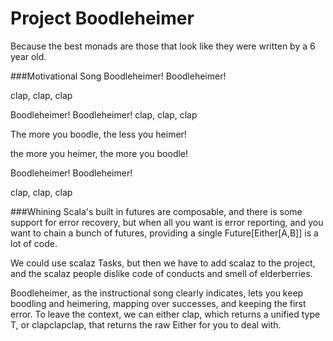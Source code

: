# Project Boodleheimer

Because the best monads are those that look like they were written by a 6 year old.

###Motivational Song
Boodleheimer! Boodleheimer!

clap, clap, clap

Boodleheimer! Boodleheimer!
clap, clap, clap

The more you boodle, the less you heimer!

the more you heimer, the more you boodle!

Boodleheimer! Boodleheimer!

clap, clap, clap


###Whining
Scala's built in futures are composable, and there is some support for error recovery, but when all you want is error reporting,
and you want to chain a bunch of futures, providing a single Future[Either[A,B]] is a lot of code.

We could use scalaz Tasks, but then we have to add scalaz to the project, and the scalaz people dislike code of conducts
and smell of elderberries.

Boodleheimer, as the instructional song clearly indicates, lets you keep boodling and heimering, mapping over successes,
and keeping the first error. To leave the context, we can either clap, which returns a unified type T, or clapclapclap, that
returns the raw Either for you to deal with.
